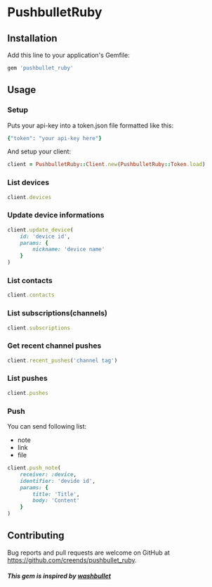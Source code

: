 # PushbulletRuby

## Installation

Add this line to your application's Gemfile:

```ruby
gem 'pushbullet_ruby'
```
## Usage

### Setup
Puts your api-key into a token.json file formatted like this:
```ruby
{"token": "your api-key here"}
```
And setup your client:
```ruby
client = PushbulletRuby::Client.new(PushbulletRuby::Token.load)
```

### List devices
```ruby
client.devices
```
### Update device informations
```ruby
client.update_device(
    id: 'device id',
    params: {
        nickname: 'device name'
    }
)
```
### List contacts
```ruby
client.contacts
```
### List subscriptions(channels)
```ruby
client.subscriptions
```
### Get recent channel pushes
```ruby
client.recent_pushes('channel tag')
```
### List pushes
```ruby
client.pushes
```
### Push
You can send following list:

- note
- link
- file
```ruby
client.push_note(
    receiver: :device,
    identifier: 'devide id',
    params: {
        title: 'Title',
        body: 'Content'
    }
)
```
## Contributing

Bug reports and pull requests are welcome on GitHub at https://github.com/creends/pushbullet_ruby.


##### This gem is inspired by [washbullet](https://github.com/hrysd/washbullet)



